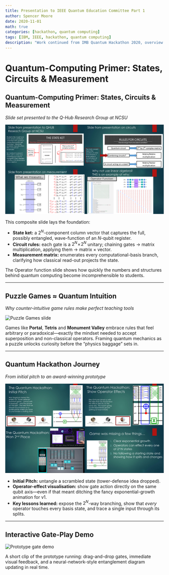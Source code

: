 ```yaml
---
title: Presentation to IEEE Quantum Education Committee Part 1
author: Spencer Moore
date: 2020-11-01
math: true
categories: [hackathon, quantum computing]
tags: [IBM, IEEE, hackathon, quantum computing]
description: "Work continued from IMB Quantum Hackathon 2020, overview of progress"
---
```

# Quantum-Computing Primer: States, Circuits & Measurement  

## Quantum-Computing Primer: States, Circuits & Measurement  
*Slide set presented to the Q-Hub Research Group at NCSU*

![State, Circuit & Measurement Overview](..\assets\img\posts\2020-11-01-q-ieee-01_04.png)

This composite slide lays the foundation:

* **State ket:** a $2^{N}$-component column vector that captures the full, possibly entangled, wave-function of an $N$-qubit register.  
* **Circuit rules:** each gate is a $2^{N}\!\times\!2^{N}$ unitary; chaining gates → matrix multiplication, applying them → matrix × vector.  
* **Measurement matrix:** enumerates every computational-basis branch, clarifying how classical read-out projects the state.  

The Operator function slide shows how quickly the numbers and structures behind quantum computing become incomprehensible to students.

---

## Puzzle Games ≈ Quantum Intuition  
*Why counter-intuitive game rules make perfect teaching tools*

![Puzzle Games slide](..\assets\img\posts\2020-11-01-q-ieee-08.gif)

Games like **Portal**, **Tetris** and **Monument Valley** embrace rules that feel arbitrary or paradoxical—exactly the mindset needed to accept superposition and non-classical operators.  Framing quantum mechanics as a puzzle unlocks curiosity before the “physics baggage” sets in.

---

## Quantum Hackathon Journey  
*From initial pitch to an award-winning prototype*

![Hackathon evolution slides](..\assets\img\posts\2020-11-01-q-ieee-11_14.png)

* **Initial Pitch:** untangle a scrambled state (tower-defense idea dropped).  
* **Operator-effect visualisation:** show gate action directly on the same qubit axis—even if that meant ditching the fancy exponential-growth animation for v1.  
* **Key lessons learned:** expose the $2^{N}$-way branching, show that *every* operator touches every basis state, and trace a single input through its splits.

---

## Interactive Gate-Play Demo  

![Prototype gate demo](..\assets\img\posts\2020-11-01-q-ieee-13.gif)

A short clip of the prototype running: drag-and-drop gates, immediate visual feedback, and a neural-network-style entanglement diagram updating in real time.

